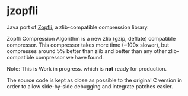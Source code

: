 jzopfli
=======
Java port of [Zopfli](https://code.google.com/p/zopfli/), a zlib-compatible compression library.

Zopfli Compression Algorithm is a new zlib (gzip, deflate) compatible compressor. 
This compressor takes more time (~100x slower), 
but compresses around 5% better than zlib 
and better than any other zlib-compatible compressor we have found.

Note:
This is Work in progress. which is **not** ready for production.

The source code is kept as close as possible to the original C version
in order to allow side-by-side debugging and integrate patches easier.